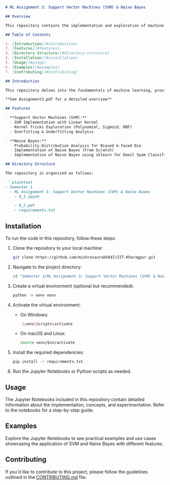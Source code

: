 ```markdown
# ML Assignment 3: Support Vector Machines (SVM) & Naive Bayes

## Overview

This repository contains the implementation and exploration of machine learning concepts, focusing on Support Vector Machines (SVM) and Naive Bayes. The assignment covers various aspects, including SVM implementation with regularization, kernel tricks, overfitting, underfitting, probability, and the application of Naive Bayes for email spam classification.

## Table of Contents

1. [Introduction](#introduction)
2. [Features](#features)
3. [Directory Structure](#directory-structure)
4. [Installation](#installation)
5. [Usage](#usage)
6. [Examples](#examples)
7. [Contributing](#contributing)

## Introduction

This repository delves into the fundamentals of machine learning, providing insights into SVM and Naive Bayes. The implementation aims to enhance understanding and practical application of these concepts for classifying datasets, with a specific focus on email spam classification.

**See Assignment3.pdf for a detailed overview**

## Features

- **Support Vector Machines (SVM):**
  - SVM Implementation with Linear Kernel
  - Kernel Tricks Exploration (Polynomial, Sigmoid, RBF)
  - Overfitting & Underfitting Analysis

- **Naive Bayes:**
  - Probability Distribution Analysis for Biased k-faced Die
  - Implementation of Naive Bayes (From Scratch)
  - Implementation of Naive Bayes using sklearn for Email Spam Classification

## Directory Structure

The repository is organized as follows:

```plaintext
- Semester 1
  - ML Assignment 3: Support Vector Machines (SVM) & Naive Bayes
    - Q_1.ipynb

    - Q_2.pdf
    - requirements.txt
```

## Installation

To run the code in this repository, follow these steps:

1. Clone the repository to your local machine:

   ```bash
   git clone https://github.com/mishrasaurabh847/IIT-Kharagpur.git
   ```

2. Navigate to the project directory:

   ```bash
   cd "Semester 1/ML Assignment 3: Support Vector Machines (SVM) & Naive Bayes"
   ```

3. Create a virtual environment (optional but recommended):

   ```bash
   python -m venv venv
   ```

4. Activate the virtual environment:

   - On Windows:

     ```bash
     .\venv\Scripts\activate
     ```

   - On macOS and Linux:

     ```bash
     source venv/bin/activate
     ```

5. Install the required dependencies:

   ```bash
   pip install -r requirements.txt
   ```

6. Run the Jupyter Notebooks or Python scripts as needed.

## Usage

The Jupyter Notebooks included in this repository contain detailed information about the implementation, concepts, and experimentation. Refer to the notebooks for a step-by-step guide.

## Examples

Explore the Jupyter Notebooks to see practical examples and use cases showcasing the application of SVM and Naive Bayes with different features.

## Contributing

If you'd like to contribute to this project, please follow the guidelines outlined in the [CONTRIBUTING.md](CONTRIBUTING.md) file.
